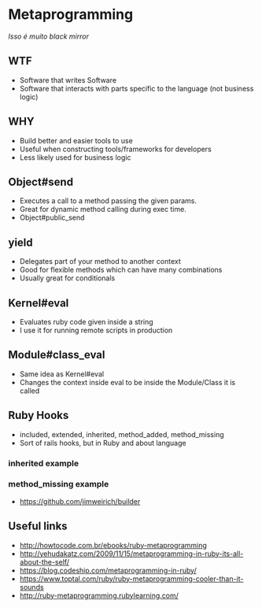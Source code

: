# Metaprogramming
*Isso é muito black mirror*

## WTF

* Software that writes Software
* Software that interacts with parts specific to the language (not
  business logic)

## WHY

* Build better and easier tools to use
* Useful when constructing tools/frameworks for developers
* Less likely used for business logic

## Object#send

* Executes a call to a method passing the given params.
* Great for dynamic method calling during exec time.
* Object#public_send

## yield

* Delegates part of your method to another context
* Good for flexible methods which can have many combinations
* Usually great for conditionals

## Kernel#eval

* Evaluates ruby code given inside a string
* I use it for running remote scripts in production

## Module#class_eval

* Same idea as Kernel#eval
* Changes the context inside eval to be inside the Module/Class it is
  called

## Ruby Hooks

* included, extended, inherited, method_added, method_missing
* Sort of rails hooks, but in Ruby and about language

### inherited example

### method_missing example

* https://github.com/jimweirich/builder

## Useful links

* http://howtocode.com.br/ebooks/ruby-metaprogramming
* http://yehudakatz.com/2009/11/15/metaprogramming-in-ruby-its-all-about-the-self/
* https://blog.codeship.com/metaprogramming-in-ruby/
* https://www.toptal.com/ruby/ruby-metaprogramming-cooler-than-it-sounds
* http://ruby-metaprogramming.rubylearning.com/
